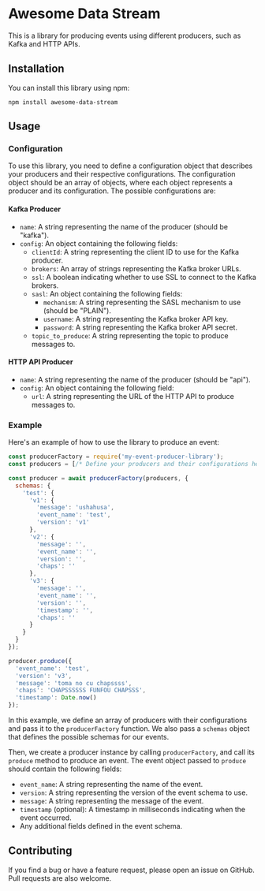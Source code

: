 # Awesome Data Stream

This is a library for producing events using different producers, such as Kafka and HTTP APIs.

## Installation

You can install this library using npm:

```
npm install awesome-data-stream
```

## Usage

### Configuration

To use this library, you need to define a configuration object that describes your producers and their respective configurations. The configuration object should be an array of objects, where each object represents a producer and its configuration. The possible configurations are:

#### Kafka Producer

- `name`: A string representing the name of the producer (should be "kafka").
- `config`: An object containing the following fields:
  - `clientId`: A string representing the client ID to use for the Kafka producer.
  - `brokers`: An array of strings representing the Kafka broker URLs.
  - `ssl`: A boolean indicating whether to use SSL to connect to the Kafka brokers.
  - `sasl`: An object containing the following fields:
    - `mechanism`: A string representing the SASL mechanism to use (should be "PLAIN").
    - `username`: A string representing the Kafka broker API key.
    - `password`: A string representing the Kafka broker API secret.
  - `topic_to_produce`: A string representing the topic to produce messages to.

#### HTTP API Producer

- `name`: A string representing the name of the producer (should be "api").
- `config`: An object containing the following field:
  - `url`: A string representing the URL of the HTTP API to produce messages to.

### Example

Here's an example of how to use the library to produce an event:

```javascript
const producerFactory = require('my-event-producer-library');
const producers = [/* Define your producers and their configurations here */];

const producer = await producerFactory(producers, {
  schemas: {
    'test': {
      'v1': {
        'message': 'ushahusa',
        'event_name': 'test',
        'version': 'v1'
      },
      'v2': {
        'message': '',
        'event_name': '',
        'version': '',
        'chaps': ''
      },
      'v3': {
        'message': '',
        'event_name': '',
        'version': '',
        'timestamp': '',
        'chaps': ''
      }
    }
  }
});

producer.produce({
  'event_name': 'test',
  'version': 'v3',
  'message': 'toma no cu chapssss',
  'chaps': 'CHAPSSSSSS FUNFOU CHAPSSS',
  'timestamp': Date.now()
});
```

In this example, we define an array of producers with their configurations and pass it to the `producerFactory` function. We also pass a `schemas` object that defines the possible schemas for our events.

Then, we create a producer instance by calling `producerFactory`, and call its `produce` method to produce an event. The event object passed to `produce` should contain the following fields:
- `event_name`: A string representing the name of the event.
- `version`: A string representing the version of the event schema to use.
- `message`: A string representing the message of the event.
- `timestamp` (optional): A timestamp in milliseconds indicating when the event occurred.
- Any additional fields defined in the event schema.

## Contributing

If you find a bug or have a feature request, please open an issue on GitHub. Pull requests are also welcome.